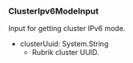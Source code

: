 ### ClusterIpv6ModeInput
Input for getting cluster IPv6 mode.

- clusterUuid: System.String
  -  Rubrik cluster UUID.
